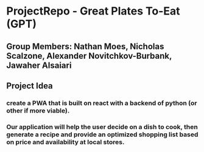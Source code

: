 # ProjectRepo - Great Plates To-Eat (GPT)

## Group Members: Nathan Moes, Nicholas Scalzone, Alexander Novitchkov-Burbank, Jawaher Alsaiari

## Project Idea

### create a PWA that is built on react with a backend of python (or other if more viable).

### Our application will help the user decide on a dish to cook, then generate a recipe and provide an optimized shopping list based on price and availability at local stores.



